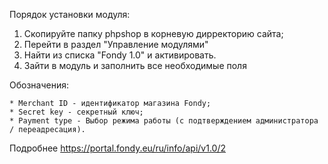 Порядок установки модуля:

1. Скопируйте папку phpshop в корневую дирректорию сайта;
2. Перейти в раздел "Управление модулями" 
3. Найти из списка "Fondy 1.0" и активировать.
4. Зайти в модуль и заполнить все необходимые поля

Обозначения:

	* Merchant ID - идентификатор магазина Fondy;
	* Secret key - секретный ключ;
	* Payment type - Выбор режима работы (с подтверждением администратора / переадресация).

Подробнее https://portal.fondy.eu/ru/info/api/v1.0/2